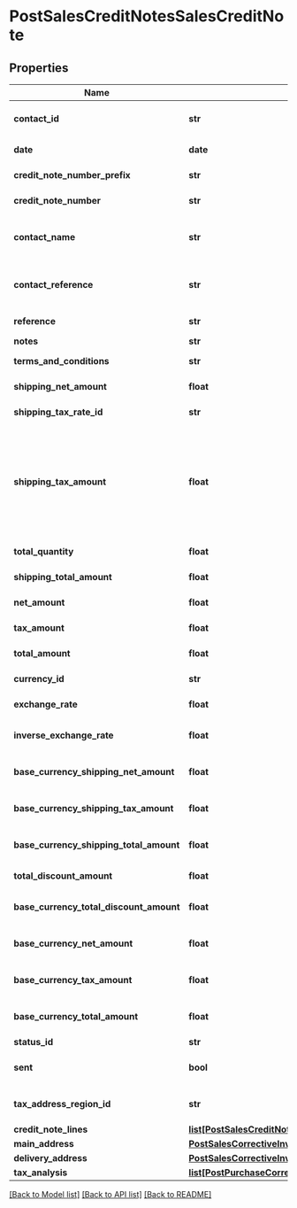 # PostSalesCreditNotesSalesCreditNote

## Properties
Name | Type | Description | Notes
------------ | ------------- | ------------- | -------------
**contact_id** | **str** | The contact the sales credit note relates to | 
**date** | **date** | The date of the credit note | 
**credit_note_number_prefix** | **str** | The credit note number prefix | [optional] 
**credit_note_number** | **str** | The generated credit note number | [optional] 
**contact_name** | **str** | The name of the contact when the credit note was created | [optional] 
**contact_reference** | **str** | The reference of the contact when the credit note was created | [optional] 
**reference** | **str** | The reference for the credit note | [optional] 
**notes** | **str** | credit note notes | [optional] 
**terms_and_conditions** | **str** | Credit note terms and conditions | [optional] 
**shipping_net_amount** | **float** | The net shipping amount | [optional] 
**shipping_tax_rate_id** | **str** | The ID of the Shipping Tax Rate. | [optional] 
**shipping_tax_amount** | **float** | The tax shipping amount. NOTE: This is not required for POST/PUT requests as the shipping tax is calculated based on the shipping_net_amount and the shipping_tax_rate. | [optional] 
**total_quantity** | **float** | The total quantity of the credit note | [optional] 
**shipping_total_amount** | **float** | The total shipping amount | [optional] 
**net_amount** | **float** | The net amount of the credit note | [optional] 
**tax_amount** | **float** | The tax amount of the credit note | [optional] 
**total_amount** | **float** | The total amount of the credit note | [optional] 
**currency_id** | **str** | The ID of the Currency. | [optional] 
**exchange_rate** | **float** | The exchange rate for the credit note | [optional] 
**inverse_exchange_rate** | **float** | The inverse exchange rate for the credit note | [optional] 
**base_currency_shipping_net_amount** | **float** | The net shipping amount in base currency | [optional] 
**base_currency_shipping_tax_amount** | **float** | The tax shipping amount in base currency | [optional] 
**base_currency_shipping_total_amount** | **float** | The total shipping amount in base currency | [optional] 
**total_discount_amount** | **float** | The discount amount on the credit note | [optional] 
**base_currency_total_discount_amount** | **float** | The discount amount on the credit note in base currency | [optional] 
**base_currency_net_amount** | **float** | The net amount of the credit note in base currency | [optional] 
**base_currency_tax_amount** | **float** | The tax amount of the credit note in base currency | [optional] 
**base_currency_total_amount** | **float** | The total amount of the credit note in base currency | [optional] 
**status_id** | **str** | The ID of the Status. | [optional] 
**sent** | **bool** | Indicates whether the credit note has been sent | [optional] 
**tax_address_region_id** | **str** | The ID of the Tax Address Region. (Canada only) | [optional] 
**credit_note_lines** | [**list[PostSalesCreditNotesSalesCreditNoteCreditNoteLines]**](PostSalesCreditNotesSalesCreditNoteCreditNoteLines.md) |  | 
**main_address** | [**PostSalesCorrectiveInvoicesSalesCorrectiveInvoiceMainAddress**](PostSalesCorrectiveInvoicesSalesCorrectiveInvoiceMainAddress.md) |  | [optional] 
**delivery_address** | [**PostSalesCorrectiveInvoicesSalesCorrectiveInvoiceMainAddress**](PostSalesCorrectiveInvoicesSalesCorrectiveInvoiceMainAddress.md) |  | [optional] 
**tax_analysis** | [**list[PostPurchaseCorrectiveInvoicesPurchaseCorrectiveInvoiceTaxAnalysis]**](PostPurchaseCorrectiveInvoicesPurchaseCorrectiveInvoiceTaxAnalysis.md) |  | [optional] 

[[Back to Model list]](../README.md#documentation-for-models) [[Back to API list]](../README.md#documentation-for-api-endpoints) [[Back to README]](../README.md)


